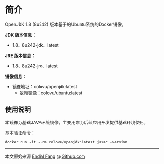 # 简介

OpenJDK 1.8 (8u242) 版本基于的Ubuntu系统的Docker镜像。

**JDK 版本信息：**

- 1.8、8u242-jdk、latest

**JRE 版本信息：**

- 1.8、8u242-jre、latest



**镜像信息：**

- 镜像地址：colovu/openjdk:latest
  - 依赖镜像：colovu/ubuntu:latest



## 使用说明

本镜像为基础JAVA环境镜像，主要用来为后续应用开发提供基础环境使用。

基本验证命令：

```shell
docker run -it --rm colovu/openjdk:latest javac -version
```



----

本文原始来源 [Endial Fang](https://github.com/colovu) @ [Github.com](https://github.com)

